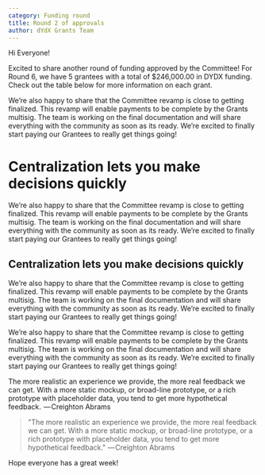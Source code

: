 ```yaml
---
category: Funding round
title: Round 2 of approvals
author: dYdX Grants Team
---
```


Hi Everyone!

Excited to share another round of funding approved by the Committee! For Round 6, we have 5 grantees with a total of $246,000.00 in DYDX funding. Check out the table below for more information on each grant.

We’re also happy to share that the Committee revamp is close to getting finalized. This revamp will enable payments to be complete by the Grants multisig. The team is working on the final documentation and will share everything with the community as soon as its ready. We’re excited to finally start paying our Grantees to really get things going!

# Centralization lets you make decisions quickly

We’re also happy to share that the Committee revamp is close to getting finalized. This revamp will enable payments to be complete by the Grants multisig. The team is working on the final documentation and will share everything with the community as soon as its ready. We’re excited to finally start paying our Grantees to really get things going!

## Centralization lets you make decisions quickly

We’re also happy to share that the Committee revamp is close to getting finalized. This revamp will enable payments to be complete by the Grants multisig. The team is working on the final documentation and will share everything with the community as soon as its ready. We’re excited to finally start paying our Grantees to really get things going!

We’re also happy to share that the Committee revamp is close to getting finalized. This revamp will enable payments to be complete by the Grants multisig. The team is working on the final documentation and will share everything with the community as soon as its ready. We’re excited to finally start paying our Grantees to really get things going!

The more realistic an experience we provide, the more real feedback we can get. With a more static mockup, or broad-line prototype, or a rich prototype with placeholder data, you tend to get more hypothetical feedback.
 — Creighton Abrams

> "The more realistic an experience we provide, the more real feedback we can get. With a more static mockup, or broad-line prototype, or a rich prototype with placeholder data, you tend to get more hypothetical feedback." — Creighton Abrams

Hope everyone has a great week!
